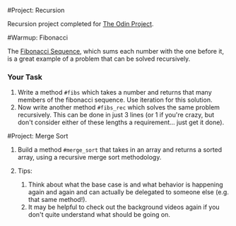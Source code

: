 #Project: Recursion

Recursion project completed for <a href="http://www.theodinproject.com/ruby-programming/recursion?ref=lc-pb">The Odin Project</a>.

#Warmup: Fibonacci
<p>The <a href="http://en.wikipedia.org/wiki/Fibonacci_number">Fibonacci Sequence</a>, which sums each number with the one before it, is a great example of a problem that can be solved recursively.</p>

<h3>Your Task</h3>

<ol>
<li>Write a method <code>#fibs</code> which takes a number and returns that many members of the fibonacci sequence.  Use iteration for this solution.</li>
<li>Now write another method <code>#fibs_rec</code> which solves the same problem recursively.  This can be done in just 3 lines (or 1 if you&#39;re crazy, but don&#39;t consider either of these lengths a requirement... just get it done).</li>
</ol>

#Project: Merge Sort
<ol>
<li>Build a method <code>#merge_sort</code> that takes in an array and returns a sorted array, using a recursive merge sort methodology.</li>
<li><p>Tips:</p>

<ol>
<li>Think about what the base case is and what behavior is happening again and again and can actually be delegated to someone else (e.g. that same method!).</li>
<li>It may be helpful to check out the background videos again if you don&#39;t quite understand what should be going on.</li>
</ol></li>
</ol>
